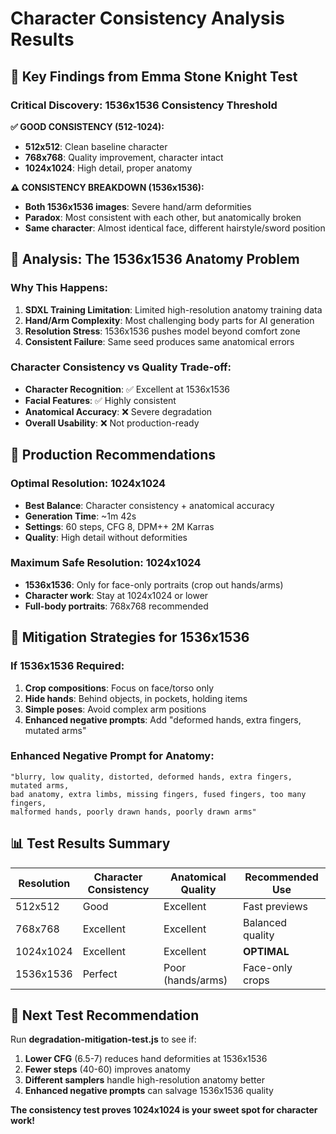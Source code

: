 # Character Consistency Analysis Results

## 🎯 Key Findings from Emma Stone Knight Test

### **Critical Discovery: 1536x1536 Consistency Threshold**

**✅ GOOD CONSISTENCY (512-1024):**
- **512x512**: Clean baseline character
- **768x768**: Quality improvement, character intact  
- **1024x1024**: High detail, proper anatomy

**⚠️ CONSISTENCY BREAKDOWN (1536x1536):**
- **Both 1536x1536 images**: Severe hand/arm deformities
- **Paradox**: Most consistent with each other, but anatomically broken
- **Same character**: Almost identical face, different hairstyle/sword position

## 🧠 Analysis: The 1536x1536 Anatomy Problem

### Why This Happens:
1. **SDXL Training Limitation**: Limited high-resolution anatomy training data
2. **Hand/Arm Complexity**: Most challenging body parts for AI generation
3. **Resolution Stress**: 1536x1536 pushes model beyond comfort zone
4. **Consistent Failure**: Same seed produces same anatomical errors

### Character Consistency vs Quality Trade-off:
- **Character Recognition**: ✅ Excellent at 1536x1536
- **Facial Features**: ✅ Highly consistent 
- **Anatomical Accuracy**: ❌ Severe degradation
- **Overall Usability**: ❌ Not production-ready

## 🎯 Production Recommendations

### **Optimal Resolution: 1024x1024**
- **Best Balance**: Character consistency + anatomical accuracy
- **Generation Time**: ~1m 42s
- **Settings**: 60 steps, CFG 8, DPM++ 2M Karras
- **Quality**: High detail without deformities

### **Maximum Safe Resolution: 1024x1024**
- **1536x1536**: Only for face-only portraits (crop out hands/arms)
- **Character work**: Stay at 1024x1024 or lower
- **Full-body portraits**: 768x768 recommended

## 🔧 Mitigation Strategies for 1536x1536

### If 1536x1536 Required:
1. **Crop compositions**: Focus on face/torso only
2. **Hide hands**: Behind objects, in pockets, holding items
3. **Simple poses**: Avoid complex arm positions
4. **Enhanced negative prompts**: Add "deformed hands, extra fingers, mutated arms"

### Enhanced Negative Prompt for Anatomy:
```
"blurry, low quality, distorted, deformed hands, extra fingers, mutated arms, 
bad anatomy, extra limbs, missing fingers, fused fingers, too many fingers, 
malformed hands, poorly drawn hands, poorly drawn arms"
```

## 📊 Test Results Summary

| Resolution | Character Consistency | Anatomical Quality | Recommended Use |
|------------|---------------------|-------------------|-----------------|
| 512x512    | Good               | Excellent         | Fast previews   |
| 768x768    | Excellent          | Excellent         | Balanced quality|
| 1024x1024  | Excellent          | Excellent         | **OPTIMAL**     |
| 1536x1536  | Perfect            | Poor (hands/arms) | Face-only crops |

## 🎯 Next Test Recommendation

Run **degradation-mitigation-test.js** to see if:
1. **Lower CFG** (6.5-7) reduces hand deformities at 1536x1536
2. **Fewer steps** (40-60) improves anatomy
3. **Different samplers** handle high-resolution anatomy better
4. **Enhanced negative prompts** can salvage 1536x1536 quality

**The consistency test proves 1024x1024 is your sweet spot for character work!**
